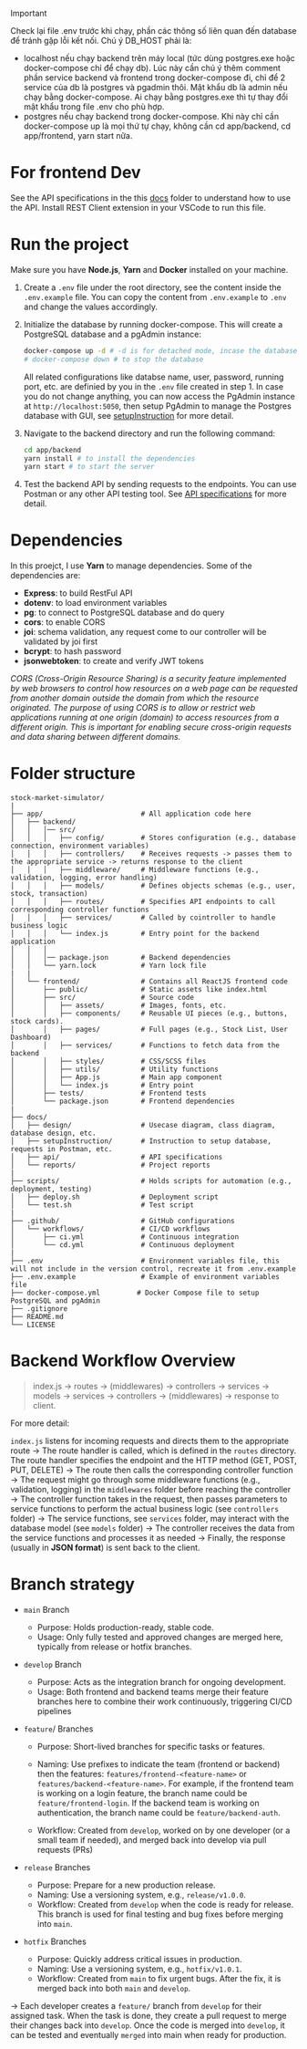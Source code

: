 > [!IMPORTANT]  
> Check lại file .env trước khi chạy, phần các thông số liên quan đến database để tránh gặp lỗi kết nối. Chú ý DB_HOST phải là:
> - localhost nếu chạy backend trên máy local (tức dùng postgres.exe hoặc docker-compose chỉ để chạy db). Lúc này cần chú ý thêm comment phần service backend và frontend trong docker-compose đi, chỉ để 2 service của db là postgres và pgadmin thôi. Mật khẩu db là admin nếu chạy bằng docker-compose. Ai chạy bằng postgres.exe thì tự thay đổi mật khẩu trong file .env cho phù hợp.
> - postgres nếu chạy backend trong docker-compose. Khi này chỉ cần docker-compose up là mọi thứ tự chạy, không cần cd app/backend, cd app/frontend, yarn start nữa.


# For frontend Dev

See the API specifications in the this [docs](app/backend/testAPI.http) folder to understand how to use the API. Install REST Client extension in your VSCode to run this file.

# Run the project

Make sure you have **Node.js**, **Yarn** and **Docker** installed on your machine.

1. Create a `.env` file under the root directory, see the content inside the `.env.example` file. You can copy the content from `.env.example` to `.env` and change the values accordingly.

2. Initialize the database by running docker-compose. This will create a PostgreSQL database and a pgAdmin instance:

    ```bash
    docker-compose up -d # -d is for detached mode, incase the database is not running, remove -d to see the logs
    # docker-compose down # to stop the database
    ```

    All related configurations like databse name, user, password, running port, etc. are definied by you in the `.env` file created in step 1. In case you do not change anything, you can now access the PgAdmin instance at `http://localhost:5050`, then setup PgAdmin to manage the Postgres database with GUI, see [setupInstruction](docs\setupInstructions\setupDatabase.md) for more detail.

3. Navigate to the backend directory and run the following command:

    ```bash
    cd app/backend
    yarn install # to install the dependencies
    yarn start # to start the server
    ```
4. Test the backend API by sending requests to the endpoints. You can use Postman or any other API testing tool. See [API specifications](docs\setupInstructions\setupPostmanRequests.md) for more detail.

# Dependencies

In this proejct, I use **Yarn** to manage dependencies. Some of the dependencies are:

- **Express**: to build RestFul API
- **dotenv**: to load environment variables
- **pg**: to connect to PostgreSQL database and do query
- **cors**: to enable CORS
- **joi**: schema validation, any request come to our controller will be validated by joi first
- **bcrypt**: to hash password
- **jsonwebtoken**: to create and verify JWT tokens

*CORS (Cross-Origin Resource Sharing) is a security feature implemented by web browsers to control how resources on a web page can be requested from another domain outside the domain from which the resource originated. The purpose of using CORS is to allow or restrict web applications running at one origin (domain) to access resources from a different origin. This is important for enabling secure cross-origin requests and data sharing between different domains.*


# Folder structure

```plaintext
stock-market-simulator/
|
├── app/                        # All application code here
│   ├── backend/ 
│   │   │── src/                   
│   │   │   ├── config/         # Stores configuration (e.g., database connection, environment variables)
│   │   │   ├── controllers/    # Receives requests -> passes them to the appropriate service -> returns response to the client
│   │   │   ├── middleware/     # Middleware functions (e.g., validation, logging, error handling)
│   │   │   ├── models/         # Defines objects schemas (e.g., user, stock, transaction)
│   │   │   ├── routes/         # Specifies API endpoints to call corresponding controller functions
│   │   │   ├── services/       # Called by cointroller to handle business logic 
│   │   │   └── index.js        # Entry point for the backend application
│   │   │
│   │   │── package.json        # Backend dependencies
│   │   └── yarn.lock           # Yarn lock file
|   | 
│   └── frontend/               # Contains all ReactJS frontend code
│       ├── public/             # Static assets like index.html
│       ├── src/                # Source code
│       │   ├── assets/         # Images, fonts, etc.
│       │   ├── components/     # Reusable UI pieces (e.g., buttons, stock cards).
│       │   ├── pages/          # Full pages (e.g., Stock List, User Dashboard)
│       │   ├── services/       # Functions to fetch data from the backend
│       │   ├── styles/         # CSS/SCSS files
│       │   ├── utils/          # Utility functions
│       │   ├── App.js          # Main app component
│       │   └── index.js        # Entry point
│       ├── tests/              # Frontend tests
│       └── package.json        # Frontend dependencies
| 
├── docs/                      
│   ├── design/                 # Usecase diagram, class diagram, database design, etc.
│   ├── setupInstruction/       # Instruction to setup database, requests in Postman, etc.
│   ├── api/                    # API specifications
│   └── reports/                # Project reports
|
├── scripts/                    # Holds scripts for automation (e.g., deployment, testing)
│   ├── deploy.sh               # Deployment script
│   └── test.sh                 # Test script
|
├── .github/                    # GitHub configurations
│   └── workflows/              # CI/CD workflows
│       ├── ci.yml              # Continuous integration
│       └── cd.yml              # Continuous deployment
|
├── .env                        # Environment variables file, this will not include in the version control, recreate it from .env.example
├── .env.example                # Example of environment variables file
├── docker-compose.yml         # Docker Compose file to setup PostgreSQL and pgAdmin
├── .gitignore                  
├── README.md                   
└── LICENSE                
```

# Backend Workflow Overview  

>index.js → routes → (middlewares) → controllers → services → models → services → controllers → (middlewares) → response to client.

For more detail:

`index.js` listens for incoming requests and directs them to the appropriate route  &rarr; The route handler is called, which is defined in the `routes` directory. The route handler specifies the endpoint and the HTTP method (GET, POST, PUT, DELETE) &rarr; The route then calls the corresponding controller function  &rarr; The request might go through some middleware functions (e.g., validation, logging) in the `middlewares` folder before reaching the controller  &rarr; The controller function takes in the request, then passes parameters to service functions to perform the actual business logic (see `controllers` folder)  &rarr; The service functions, see `services` folder, may interact with the database model (see `models` folder)  &rarr; The controller receives the data from the service functions and processes it as needed  &rarr; Finally, the response (usually in **JSON format**) is sent back to the client.  


# Branch strategy

- `main` Branch
    - Purpose: Holds production-ready, stable code.
    - Usage: Only fully tested and approved changes are merged here, typically from release or hotfix branches.

- `develop` Branch
    - Purpose: Acts as the integration branch for ongoing development.
    - Usage: Both frontend and backend teams merge their feature branches here to combine their work continuously, triggering CI/CD pipelines 

- `feature`/ Branches
    - Purpose: Short-lived branches for specific tasks or features.
    - Naming: Use prefixes to indicate the team (frontend or backend) then the features:  `features/frontend-<feature-name>` or `features/backend-<feature-name>`. For example, if the frontend team is working on a login feature, the branch name could be `feature/frontend-login`. If the backend team is working on authentication, the branch name could be `feature/backend-auth`. 
    
    - Workflow: Created from `develop`, worked on by one developer (or a small team if needed), and merged back into develop via pull requests (PRs)

- `release` Branches
    - Purpose: Prepare for a new production release.
    - Naming: Use a versioning system, e.g., `release/v1.0.0`.
    - Workflow: Created from `develop` when the code is ready for release. This branch is used for final testing and bug fixes before merging into `main`.

- `hotfix` Branches
    - Purpose: Quickly address critical issues in production.
    - Naming: Use a versioning system, e.g., `hotfix/v1.0.1`.
    - Workflow: Created from `main` to fix urgent bugs. After the fix, it is merged back into both `main` and `develop`.

&rarr; Each developer creates a `feature/` branch from `develop` for their assigned task. When the task is done, they create a pull request to merge their changes back into `develop`. Once the code is merged into `develop`, it can be tested and eventually `merged` into main when ready for production.